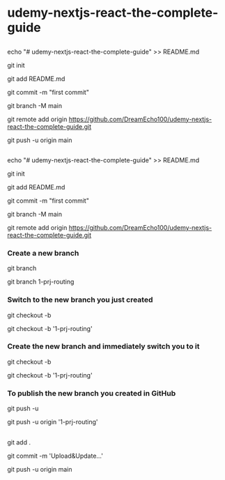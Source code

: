 # udemy-nextjs-react-the-complete-guide

##

echo "# udemy-nextjs-react-the-complete-guide" >> README.md

git init

git add README.md

git commit -m "first commit"

git branch -M main

git remote add origin https://github.com/DreamEcho100/udemy-nextjs-react-the-complete-guide.git

git push -u origin main

##

echo "# udemy-nextjs-react-the-complete-guide" >> README.md

git init

git add README.md

git commit -m "first commit"

git branch -M main

git remote add origin https://github.com/DreamEcho100/udemy-nextjs-react-the-complete-guide.git

### Create a new branch

git branch <branch-name>

git branch 1-prj-routing

### Switch to the new branch you just created

git checkout -b <branch-name>

git checkout -b '1-prj-routing'

### Create the new branch and immediately switch you to it

git checkout -b <branch-name>

git checkout -b '1-prj-routing'

### To publish the new branch you created in GitHub

git push -u <remote> <branch-name>

git push -u origin '1-prj-routing'

##

git add .

git commit -m 'Upload&Update...'

git push -u origin main


